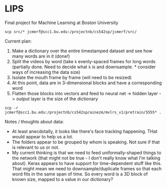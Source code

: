# LIPS
Final project for Machine Learning at Boston University

```
scp src/* jcmerf@scc1.bu.edu:/projectnb/cs542sp/jcmerf/src/
```
Current plan:

  1. Make a dictionary over the entire timestamped dataset and see how many words are in it (done!)
  2. Split the videos by word (take `k` evenly-spaced frames for long words (partially done. Need to decide what `k` is and downsample.
    * consider ways of increasing the data size)
  3. Isolate the mouth frame by frame (will need to be resized)
  4. At this point, data are in 3-dimensional blocks and have a corresponding word
  5. Flatten those blocks into vectors and feed to neural net -> hidden layer -> output layer is the size of the dictionary





```
scp -r jcmerf@scc1.bu.edu:/projectnb/cs542sp/ainezm/mvlrs_v1/pretrain/5555* .
```
Notes / thoughts about data:

  - At least anecdotally, it looks like there's face tracking happening. THat would appear to help us a lot.
  - The folders appear to be grouped by whom is speaking. Not sure if that is relevant to us or not.
  - My current thinking is that we need to feed uniformally-shaped things to the network (that might not be true - I don't really know what I'm talking about). Keras appears to have support for time-dependent stuff like this. That might mean we need to downsample/duplicate frames so that each word fits in the same span of time. So every word is a 3D block of known size, mapped to a value in our dictionary?

